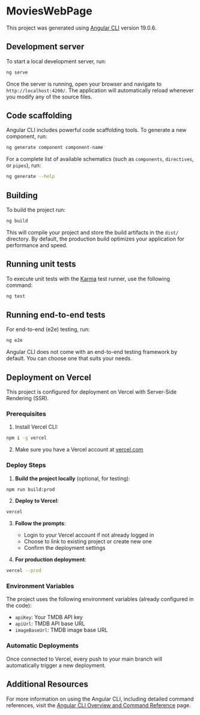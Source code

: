 # MoviesWebPage

This project was generated using [Angular CLI](https://github.com/angular/angular-cli) version 19.0.6.

## Development server

To start a local development server, run:

```bash
ng serve
```

Once the server is running, open your browser and navigate to `http://localhost:4200/`. The application will automatically reload whenever you modify any of the source files.

## Code scaffolding

Angular CLI includes powerful code scaffolding tools. To generate a new component, run:

```bash
ng generate component component-name
```

For a complete list of available schematics (such as `components`, `directives`, or `pipes`), run:

```bash
ng generate --help
```

## Building

To build the project run:

```bash
ng build
```

This will compile your project and store the build artifacts in the `dist/` directory. By default, the production build optimizes your application for performance and speed.

## Running unit tests

To execute unit tests with the [Karma](https://karma-runner.github.io) test runner, use the following command:

```bash
ng test
```

## Running end-to-end tests

For end-to-end (e2e) testing, run:

```bash
ng e2e
```

Angular CLI does not come with an end-to-end testing framework by default. You can choose one that suits your needs.

## Deployment on Vercel

This project is configured for deployment on Vercel with Server-Side Rendering (SSR).

### Prerequisites

1. Install Vercel CLI:
```bash
npm i -g vercel
```

2. Make sure you have a Vercel account at [vercel.com](https://vercel.com)

### Deploy Steps

1. **Build the project locally** (optional, for testing):
```bash
npm run build:prod
```

2. **Deploy to Vercel**:
```bash
vercel
```

3. **Follow the prompts**:
   - Login to your Vercel account if not already logged in
   - Choose to link to existing project or create new one
   - Confirm the deployment settings

4. **For production deployment**:
```bash
vercel --prod
```

### Environment Variables

The project uses the following environment variables (already configured in the code):
- `apiKey`: Your TMDB API key
- `apiUrl`: TMDB API base URL
- `imageBaseUrl`: TMDB image base URL

### Automatic Deployments

Once connected to Vercel, every push to your main branch will automatically trigger a new deployment.

## Additional Resources

For more information on using the Angular CLI, including detailed command references, visit the [Angular CLI Overview and Command Reference](https://angular.dev/tools/cli) page.
